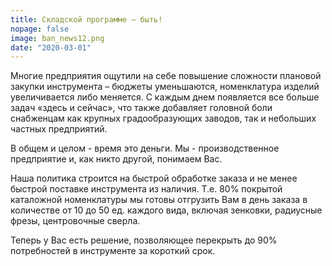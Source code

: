 ```yaml
---
title: Складской программе – быть!
nopage: false
image: ban_news12.png
date: "2020-03-01"
---
```

Многие предприятия ощутили на себе повышение сложности плановой закупки инструмента – бюджеты уменьшаются, номенклатура изделий увеличивается либо меняется. С каждым днем появляется все больше задач «здесь и сейчас», что также добавляет головной боли снабженцам как крупных градообразующих заводов, так и небольших частных предприятий.

В общем и целом - время это деньги. Мы - производственное предприятие и, как никто другой, понимаем Вас.

Наша политика строится на быстрой обработке заказа и не менее быстрой поставке инструмента из наличия. Т.е. 80% покрытой каталожной номенклатуры мы готовы отгрузить Вам в день заказа в количестве от 10 до 50 ед. каждого вида, включая зенковки, радиусные фрезы, центровочные сверла.

Теперь у Вас есть решение, позволяющее перекрыть до 90% потребностей в инструменте за короткий срок.

